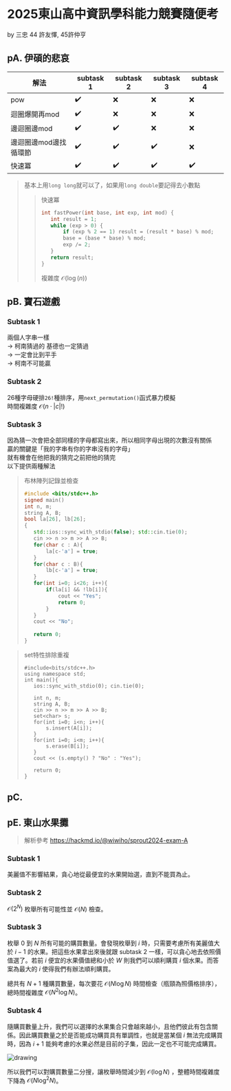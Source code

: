 # 2025東山高中資訊學科能力競賽隨便考
by 三忠 44 許友懌, 45許仲亨
## pA. 伊碩的悲哀
|解法|subtask 1|subtask 2|subtask 3|subtask 4|
|---|---|---|---|---|
|pow|✔️|❌|❌|❌|
|迴圈爆開再mod|✔️|❌|❌|❌|
|邊迴圈邊mod|✔️|✔️|❌|❌|
|邊迴圈邊mod邊找循環節|✔️|✔️|✔️|❌|
|快速冪|✔️|✔️|✔️|✔️|
>  基本上用```long long```就可以了，如果用```long double```要記得去小數點
>> 快速冪
>> ```cpp
>>int fastPower(int base, int exp, int mod) {
>>    int result = 1;
>>    while (exp > 0) {
>>        if (exp % 2 == 1) result = (result * base) % mod;
>>        base = (base * base) % mod;
>>        exp /= 2;
>>    }
>>    return result;
>>} 
>> ```
>> 複雜度 $\mathcal O(\log(n))$

## pB. 寶石遊戲
### Subtask 1
兩個人字串一樣<br>
-> 柯南猜過的 基德也一定猜過<br>
-> 一定會比到平手<br>
-> 柯南不可能贏
### Subtask 2
26種字母硬排```26!```種排序，用```next_permutation()```函式暴力模擬<br>
時間複雜度 $\mathcal O(n\cdot|c|!)$
### Subtask 3
因為猜一次會把全部同樣的字母都寫出來，所以相同字母出現的次數沒有關係<br>
贏的關鍵是「我的字串有你的字串沒有的字母」<br>
就有機會在他把我的猜完之前把他的猜完<br>
以下提供兩種解法
>布林陣列記錄並檢查
>```cpp
>#include <bits/stdc++.h>
>signed main()
>int n, m;
>string A, B;
>bool la[26], lb[26];
>{   
>    std::ios::sync_with_stdio(false); std::cin.tie(0);
>    cin >> n >> m >> A >> B;
>    for(char c : A){
>        la[c-'a'] = true;
>    }
>    for(char c : B){
>        lb[c-'a'] = true;
>    }
>    for(int i=0; i<26; i++){
>        if(la[i] && !lb[i]){
>            cout << "Yes";
>            return 0;
>        }
>    }
>    cout << "No";
>    
>    return 0;
>}
>```

>set特性排除重複
>```
>#include<bits/stdc++.h>
>using namespace std;
>int main(){
>    ios::sync_with_stdio(0); cin.tie(0);
>
>    int n, m;
>    string A, B;
>    cin >> n >> m >> A >> B;
>    set<char> s;
>    for(int i=0; i<n; i++){
>        s.insert(A[i]);
>    }
>    for(int i=0; i<m; i++){
>        s.erase(B[i]);
>    }
>    cout << (s.empty() ? "No" : "Yes");
>
>    return 0;
>}
>```

## pC. 

## pE. 東山水果攤
> 解析參考 https://hackmd.io/@wiwiho/sprout2024-exam-A
### Subtask 1
美麗值不影響結果，貪心地從最便宜的水果開始選，直到不能買為止。
### Subtask 2
$\mathcal O(2^N)$ 枚舉所有可能性並 $\mathcal O(N)$ 檢查。
### Subtask 3
枚舉 $0$ 到 $N$ 所有可能的購買數量。會發現枚舉到 $i$ 時，只需要考慮所有美麗值大於 $i-1$ 的水果。把這些水果拿出來後就跟 subtask 2 一樣，可以貪心地去依照價值選了。若前 $i$ 便宜的水果價值總和小於 $W$ 則我們可以順利購買 $i$ 個水果。而答案為最大的 $i$ 使得我們有辦法順利購買。

總共有 $N+1$ 種購買數量，每次要花 $\mathcal O(N\log N)$ 時間檢查（瓶頸為照價格排序），總時間複雜度 $\mathcal O(N^2\log N)$。
### Subtask 4
隨購買數量上升，我們可以選擇的水果集合只會越來越小，且他們彼此有包含關係。因此購買數量之於是否能成功購買具有單調性，也就是當某個 $i$ 無法完成購買時，因為 $i+1$ 能夠考慮的水果必然是目前的子集，因此一定也不可能完成購買。

![drawing](https://hackmd.io/_uploads/SJEDbSqb0.png)

所以我們可以對購買數量二分搜，讓枚舉時間減少到 $\mathcal O(\log N)$ ，整體時間複雜度下降為 $\mathcal O(N\log^2 N)$。
